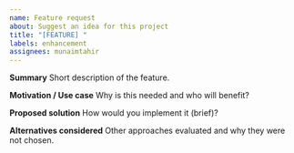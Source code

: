 ```yaml
---
name: Feature request
about: Suggest an idea for this project
title: "[FEATURE] "
labels: enhancement
assignees: munaimtahir
---
```


**Summary**
Short description of the feature.

**Motivation / Use case**
Why is this needed and who will benefit?

**Proposed solution**
How would you implement it (brief)?

**Alternatives considered**
Other approaches evaluated and why they were not chosen.
